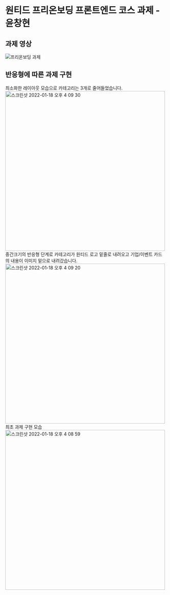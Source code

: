 # 원티드 프리온보딩 프론트엔드 코스 과제 - 윤창현

## 과제 영상
![프리온보딩 과제](https://user-images.githubusercontent.com/87757602/149887780-ab8818d9-f01f-4b5d-9da3-3ff3d8fedf1b.gif)

## 반응형에 따른 과제 구현 
최소화한 레이아웃 모습으로 카테고리는 3개로 줄어들었습니다.
<img width="500" alt="스크린샷 2022-01-18 오후 4 09 30" src="https://user-images.githubusercontent.com/87757602/149888014-9d097ead-647c-4744-884e-0418c622139d.png">
중간크기의 반응형 단계로 카테고리가 원티드 로고 밑줄로 내려오고 기업/이벤트 카드의 내용이 이미지 밑으로 내려갔습니다.
<img width="500" alt="스크린샷 2022-01-18 오후 4 09 20" src="https://user-images.githubusercontent.com/87757602/149888022-d83d3649-7099-4bfe-9363-21ce25c7874b.png">
최초 과제 구현 모습
<img width="500" alt="스크린샷 2022-01-18 오후 4 08 59" src="https://user-images.githubusercontent.com/87757602/149888038-0212a464-79f1-4525-ada9-32e8de8e4e5b.png">

